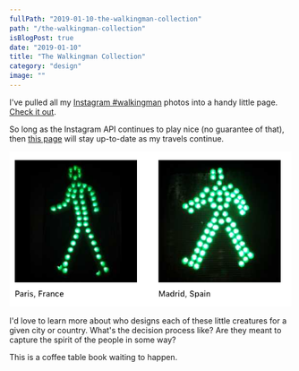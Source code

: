 ```yaml
---
fullPath: "2019-01-10-the-walkingman-collection"
path: "/the-walkingman-collection"
isBlogPost: true
date: "2019-01-10"
title: "The Walkingman Collection"
category: "design"
image: ""
---
```


I've pulled all my [Instagram #walkingman](https://instagram.com/whatrocks) photos into a handy little page. [Check it out](/walkingman). 

So long as the Instagram API continues to play nice (no guarantee of that), then [this page](/walkingman) will stay up-to-date as my travels continue.

![walkingmen](./images/walkingman.png)

I'd love to learn more about who designs each of these little creatures for a given city or country. What's the decision process like? Are they meant to capture the spirit of the people in some way? 

This is a coffee table book waiting to happen.
